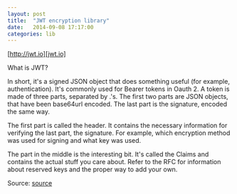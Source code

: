 ```yaml
---
layout: post
title:  "JWT encryption library"
date:   2014-09-08 17:17:00
categories: lib
---
```


[http://jwt.io][jwt.io]

What is JWT?

In short, it's a signed JSON object that does something useful (for example, authentication). It's commonly used for Bearer tokens in Oauth 2. A token is made of three parts, separated by .'s. The first two parts are JSON objects, that have been base64url encoded. The last part is the signature, encoded the same way.

The first part is called the header. It contains the necessary information for verifying the last part, the signature. For example, which encryption method was used for signing and what key was used.

The part in the middle is the interesting bit. It's called the Claims and contains the actual stuff you care about. Refer to the RFC for information about reserved keys and the proper way to add your own.

Source: [source]

[jwt.io]: http://jwt.io
[source]: https://github.com/dgrijalva/jwt-go
